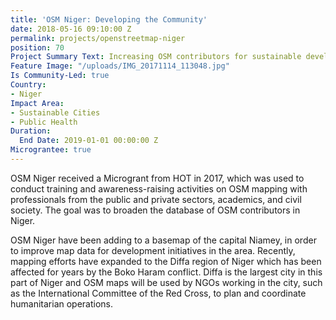 ```yaml
---
title: 'OSM Niger: Developing the Community'
date: 2018-05-16 09:10:00 Z
permalink: projects/openstreetmap-niger
position: 70
Project Summary Text: Increasing OSM contributors for sustainable development in Niger
Feature Image: "/uploads/IMG_20171114_113048.jpg"
Is Community-Led: true
Country:
- Niger
Impact Area:
- Sustainable Cities
- Public Health
Duration:
  End Date: 2019-01-01 00:00:00 Z
Micrograntee: true
---
```


OSM Niger received a Microgrant from HOT in 2017, which was used to conduct training and awareness-raising activities on OSM mapping with professionals from the public and private sectors, academics, and civil society. The goal was to broaden the database of OSM contributors in Niger.

OSM Niger have been adding to a basemap of the capital Niamey, in order to improve map data for development initiatives in the area. Recently, mapping efforts have expanded to the Diffa region of Niger which has been affected for years by the Boko Haram conflict. Diffa is the largest city in this part of Niger and OSM maps will be used by NGOs working in the city, such as the International Committee of the Red Cross, to plan and coordinate humanitarian operations.